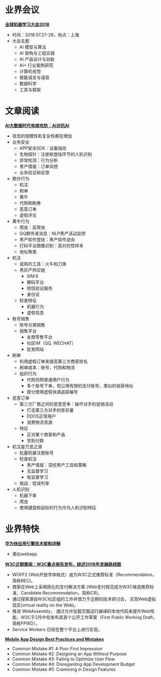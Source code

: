 ﻿# 业界会议

[**全球机器学习大会2018**](http://ml-summit.org/)
* 时间：2018.07.27-28，地点：上海
* 大会主题
   * AI 模型与算法
   * AI 架构与工程实践
   * AI 产品设计与创新
   * AI+ 行业案例研究
   * 计算机视觉
   * 智能语言与语音
   * 数据科学
   * 工具与框架


# 文章阅读

[**AI大数据时代电商攻防：AI对抗AI**]()
* 攻击的规模性和复杂性都在增加
* 业务安全
   * APP安全SDK：设备指纹
   * 生物探针：注册和登陆环节的人机识别
   * 异常检测：行为分析
   * 黑产情报：订单风控
   * 业务验证和反馈
* 欺诈行为
   * 机注
   * 刷单
   * 黄牛
   * 代购和刷券
   * 恶意订单
   * 虚假评论
* 黄牛行为
   * 爬虫：反爬虫
   * QQ群传递消息：NLP黑产活动监控
   * 黑产软件登陆：黑产软件逆向
   * 打码平台图像识别：高对抗性样本
   * 地址聚类
* 机注
   * 成熟的工具：火牛和刀锋
   * 黑灰产供应链
      * SIM卡
      * 解码平台
      * 短信验证服务
      * 身份证
   * 检查特征
      * 机器行为
      * 虚假信息
* 账号销售
   * 账号分类销售
   * 销售平台
      * 友商零售平台
      * 社区IM（QQ, WECHAT）
      * 批发网站
* 刷单
   * 利用虚假订单来提高第三方商家排名
   * 刷单成本：账号，代购和物流
   * 组织行为
      * 代购仿照普通用户行为
      * 多个账号下单，但公用有限的支付账号，类似的收获地址
      * 部分使用虚假快递追踪编号
* 恶意订单
   * 第三方厂商之间的恶意竞争：破坏对手的促销活动
      * 打击第三方对手的库存量
      * DDOS正常用户
      * 浪费物流资源
   * 特征
      * 正对某个商家和产品
      * 货到付款
* 机注是万恶之源
   * 批量机器注册账号
   * 检查机注
      * 黑产情报：深挖黑产工具和策略
      * 无监督学习
      * 有监督学习
   * 挑战：低误判率
* 人机识别
   * 机器下单
   * 爬虫
   * 使用键盘和鼠标的行为作为人机识别特征


# 业界特快


[**华为快应用引擎技术架构详解**](https://mp.weixin.qq.com/s/JdNJifhpkGzd0VpLZhN6Eg)
* 类似webapp


[**W3C近期要闻：W3C重点报告发布，综述2018年发展路线图**](https://mp.weixin.qq.com/s/o0EnLmcCX1FvjIe3NbutJA)
* WOFF2 (Web开放字体格式）成为W3C正式推荐标准（Recommendation，简称REC)。
* 商家在Web上采用简化的支付解决方案 (Web支付规范成为W3C候选推荐标准，Candidate Recommendation，简称CR)。
* 通过探索源自W3C社区组的工作并借力于近期的技术研讨会， 实现Web虚拟现实(virtual reality on the Web)。
* 推进 WebAssembly， 通过允许加载页面运行编译的本地代码来提升Web性能，W3C于2月中旬发布其首个公开工作草案（First Public Working Draft，简称FPWD）。
* Service Workers 已经在整个平台上进行实现。


[**Mobile App Design Best Practices and Mistakes**](https://www.toptal.com/designers/mobile/mobile-app-design-mistakes)
* Common Mistake #1: A Poor First Impression
* Common Mistake #2: Designing an App Without Purpose
* Common Mistake #3: Failing to Optimize User Flow
* Common Mistake #4: Disregarding App Development Budget
* Common Mistake #5: Cramming in Design Features
